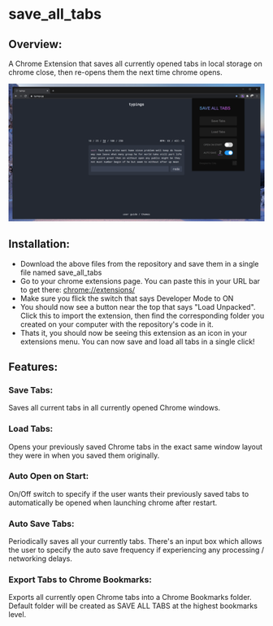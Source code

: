 # save_all_tabs

## Overview:

A Chrome Extension that saves all currently opened tabs in local storage on chrome close, then re-opens them the next time chrome opens.

![save all tabs](images/save_all_tabs_example.png)

## Installation:

* Download the above files from the repository and save them in a single file named save_all_tabs
* Go to your chrome extensions page. You can paste this in your URL bar to get there: [chrome://extensions/](chrome://extensions/)
* Make sure you flick the switch that says Developer Mode to ON
* You should now see a button near the top that says "Load Unpacked". Click this to import the extension, then find the corresponding folder you created on your computer with the repository's code in it.
* Thats it, you should now be seeing this extension as an icon in your extensions menu. You can now save and load all tabs in a single click!

## Features:

### Save Tabs:

Saves all current tabs in all currently opened Chrome windows.

### Load Tabs:

Opens your previously saved Chrome tabs in the exact same window layout they were in when you saved them originally.

### Auto Open on Start:

On/Off switch to specify if the user wants their previously saved tabs to automatically be opened when launching chrome after restart.

### Auto Save Tabs:

Periodically saves all your currently tabs. There's an input box which allows the user to specify the auto save frequency if experiencing any processing / networking delays.

### Export Tabs to Chrome Bookmarks:

Exports all currently open Chrome tabs into a Chrome Bookmarks folder. Default folder will be created as SAVE ALL TABS at the highest bookmarks level.